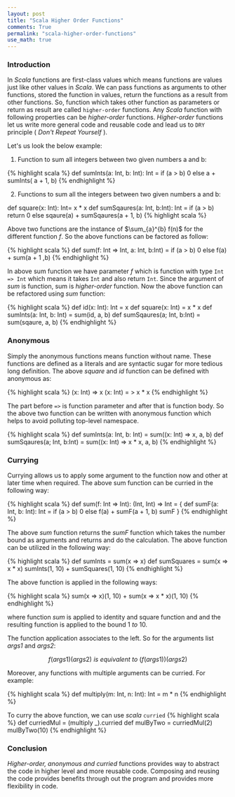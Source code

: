 ```yaml
---
layout: post
title: "Scala Higher Order Functions"
comments: True
permalink: "scala-higher-order-functions"
use_math: true
---
```


### Introduction

In *Scala* functions are first-class values which means functions are values just like other values in *Scala*. We can pass functions as arguments to other functions, stored the function in values, return the functions as a result from other functions.
So, function which takes other function as parameters or return as result are called `higher-order` functions. Any *Scala* function with following properties can be *higher-order* functions. *Higher-order* functions let us write more general code and reusable code and lead us to `DRY` principle ( *Don't Repeat Yourself* ).

Let's us look the below example:
1. Function to sum all integers between two given numbers a and b:

{% highlight scala %}
def sumInts(a: Int, b: Int): Int =
  if (a > b) 0 else a + sumInts( a + 1, b)
{% endhighlight %}

2. Functions to sum all the integers between two given numbers a and b:

def square(x: Int): Int= x * x
def sumSqaures(a: Int, b:Int): Int =
  if (a > b) return 0 else sqaure(a) + sumSqaures(a + 1, b)
{% highlight scala %}

Above two functions are the instance of $\sum_{a}^{b} f(n)$ for the different function $f$. So the above functions can be factored as follow:

{% highlight scala %}
def sum(f: Int => Int, a: Int, b:Int) =
  if (a > b) 0 else f(a) + sum(a + 1 ,b)
{% endhighlight %}

In above sum function we have parameter *f* which is function with type `Int => Int` which means it takes `Int` and also return `Int`. Since the argument of *sum* is function, sum is *higher-order* function. Now the above function can be refactored using *sum* function:

{% highlight scala %}
def id(x: Int): Int = x
def square(x: Int) = x * x
def sumInts(a: Int, b: Int) = sum(id, a, b)
def sumSqaures(a; Int, b:Int) = sum(sqaure, a, b)
{% endhighlight %}

### Anonymous
Simply the anonymous functions means function without name. These functions are defined as a literals and are syntactic sugar for more tedious long definition. The above *square* and *id* function can be defined with anonymous as:

{% highlight scala %}
(x: Int) => x
(x: Int) = > x * x
{% endhighlight %}

The part before `=>` is function parameter and after that is function body. So the above two function can be written with anonymous function which helps to avoid polluting top-level namespace.

{% highlight scala %}
def sumInts(a: Int, b: Int) = sum((x: Int) => x, a, b)
def sumSqaures(a; Int, b:Int) = sum((x: Int) => x * x, a, b)
{% endhighlight %}  

### Currying
Currying allows us to apply some argument to the function now and other at later time when required. The above sum function can be curried in the following way:

{%  highlight scala %}
def sum(f: Int => Int): (Int, Int) => Int = {
  def sumF(a: Int, b: Int): Int =
  if (a > b) 0 else f(a) + sumF(a + 1, b)
  sumF
}
{% endhighlight %}

The above *sum* function returns the *sumF* function which takes the number bound as arguments and returns and do the calculation. The above function can be utilized in the following way:

{% highlight scala %}
def sumInts = sum(x => x)
def sumSquares = sum(x => x * x)
sumInts(1, 10) + sumSquares(1, 10)
{% endhighlight %}

The above function is applied in the following ways:

{% highlight scala %}
sum(x => x)(1, 10) + sum(x => x * x)(1, 10)
{% endhighlight %}

where function *sum* is applied to identity and square function and and the resulting function is applied to the bound $1\ to\ 10$.

The function application associates to the left. So for the arguments list *args1* and *args2*:

$$f(args1)(args2)\ is\ equivalent\ to \ (f(args1))(args2)$$

Moreover, any functions with multiple arguments can be curried. For example:

{% highlight scala %}
def multiply(m: Int, n: Int): Int = m * n
{% endhighlight %}

To curry the above function, we can use *scala* `curried`
{% highlight scala %}
def curriedMul = (multiply _).curried
def mulByTwo = curriedMul(2)
mulByTwo(10)
{% endhighlight %}

### Conclusion

*Higher-order, anonymous and curried* functions provides way to abstract the code in higher level and more reusable code. Composing and reusing the code provides benefits through out the program and provides more flexibility in code.  
